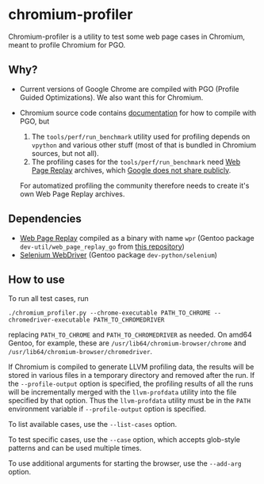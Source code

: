 # chromium-profiler

Chromium-profiler is a utility to test some web page cases in Chromium, meant to
profile Chromium for PGO.

## Why?

* Current versions of Google Chrome are compiled with PGO (Profile Guided
Optimizations). We also want this for Chromium.
* Chromium source code contains [documentation](https://chromium.googlesource.com/chromium/src/+/refs/heads/main/docs/pgo.md)
  for how to compile with PGO, but
  1. The `tools/perf/run_benchmark` utility used for profiling depends on
     `vpython` and various other stuff (most of that is bundled in Chromium
     sources, but not all).
  2. The profiling cases for the `tools/perf/run_benchmark` need
     [Web Page Replay](https://chromium.googlesource.com/catapult/+/HEAD/web_page_replay_go)
     archives, which [Google does not share publicly](https://www.chromium.org/developers/telemetry/upload_to_cloud_storage).

  For automatized profiling the community therefore needs to create it's own Web
  Page Replay archives.

## Dependencies

* [Web Page Replay](https://chromium.googlesource.com/catapult/+/HEAD/web_page_replay_go)
  compiled as a binary with name `wpr` (Gentoo package
  `dev-util/web_page_replay_go` from [this repository](https://github.com/elkablo/wpr-gentoo))
* [Selenium WebDriver](https://www.selenium.dev/) (Gentoo package
  `dev-python/selenium`)

## How to use

To run all test cases, run
```shell
./chromium_profiler.py --chrome-executable PATH_TO_CHROME --chromedriver-executable PATH_TO_CHROMEDRIVER
```
replacing `PATH_TO_CHROME` and `PATH_TO_CHROMEDRIVER` as needed. On amd64
Gentoo, for example, these are `/usr/lib64/chromium-browser/chrome` and
`/usr/lib64/chromium-browser/chromedriver`.

If Chromium is compiled to generate LLVM profiling data, the results will be
stored in various files in a temporary directory and removed after the run.
If the `--profile-output` option is specified, the profiling results of all
the runs will be incrementally merged with the `llvm-profdata` utility into
the file specified by that option. Thus the `llvm-profdata` utility must be
in the `PATH` environment variable if `--profile-output` option is specified.

To list available cases, use the `--list-cases` option.

To test specific cases, use the `--case` option, which accepts glob-style
patterns and can be used multiple times.

To use additional arguments for starting the browser, use the `--add-arg`
option.
